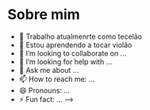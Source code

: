 # Sobre mim

- 🔭 Trabalho atualmenrte como tecelão
- 🌱 Estou aprendendo a tocar violão
- 👯 I’m looking to collaborate on ...
- 🤔 I’m looking for help with ...
- 💬 Ask me about ...
- 📫 How to reach me: ...
- 😄 Pronouns: ...
- ⚡ Fun fact: ...
-->
